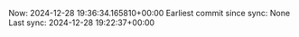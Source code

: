 Now: 2024-12-28 19:36:34.165810+00:00 Earliest commit since sync: None Last sync: 2024-12-28 19:22:37+00:00
